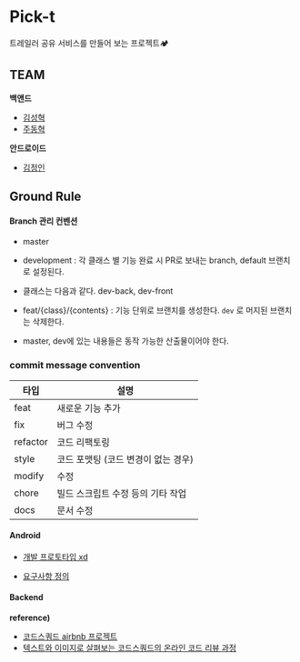 # Pick-t

트레일러 공유 서비스를 만들어 보는 프로젝트🏕



## TEAM

**백앤드**

- [김성혁](https://github.com/sunghyuki)
- [주동혁](https://github.com/JUDONGHYEOK)

**안드로이드**

- [김정인](https://github.com/mywnajsldkf)



## Ground Rule

#### Branch 관리 컨벤션

- master
- development : 각 클래스 별 기능 완료 시 PR로 보내는 branch, default 브랜치로 설정된다.
- 클래스는 다음과 같다. dev-back, dev-front

- feat/{class}/{contents} : 기능 단위로 브랜치를 생성한다. `dev` 로 머지된 브랜치는 삭제한다.
- master, dev에 있는 내용들은 동작 가능한 산출물이어야 한다. 

### commit message convention

| 타입     | 설명                                |
| -------- | ----------------------------------- |
| feat     | 새로운 기능 추가                    |
| fix      | 버그 수정                           |
| refactor | 코드 리팩토링                       |
| style    | 코드 포맷팅 (코드 변경이 없는 경우) |
| modify   | 수정                                |
| chore    | 빌드 스크립트 수정 등의 기타 작업   |
| docs     | 문서 수정                           |



#### Android

- [개발 프로토타입 xd](https://xd.adobe.com/view/40f7d1f6-4da7-48a3-83c3-3c7b32382348-15a4/)

- [요구사항 정의](https://docs.google.com/spreadsheets/d/1QVGlomKQurXfYZzWym4ce2abTlNFy516u9LESBdH-Xg/edit?usp=sharing)



#### Backend



**reference)**

-  [코드스쿼드 airbnb 프로젝트](https://github.com/codesquad-member-2020/airbnb-03) 
-  [텍스트와 이미지로 살펴보는 코드스쿼드의 온라인 코드 리뷰 과정](https://github.com/code-squad/codesquad-docs/blob/master/codereview/README.md)

